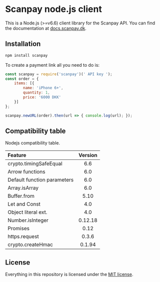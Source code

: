 # Scanpay node.js client

This is a Node.js (>=v6.6) client library for the Scanpay API. You can find the documentation at [docs.scanpay.dk](https://docs.scanpay.dk/).

## Installation

```bash
npm install scanpay
```

To create a payment link all you need to do is:

```js
const scanpay = require('scanpay')(' API key ');
const order = {
    items: [{
        name: 'iPhone 6+',
        quantity: 1,
        price: '6000 DKK'
    }]
};

scanpay.newURL(order).then(url => { console.log(url); });
```

## Compatibility table

Nodejs compatibility table.

| Feature                           | Version |
| :-------------------------------- | :-----: |
| crypto.timingSafeEqual            | 6.6     |
| Arrow functions                   | 6.0     |
| Default function parameters       | 6.0     |
| Array.isArray                     | 6.0     |
| Buffer.from                       | 5.10    |
| Let and Const                     | 4.0     |
| Object literal ext.               | 4.0     |
| Number.isInteger                  | 0.12.18 |
| Promises                          | 0.12    |
| https.request                     | 0.3.6   |
| crypto.createHmac                 | 0.1.94  |

## License

Everything in this repository is licensed under the [MIT license](LICENSE).

